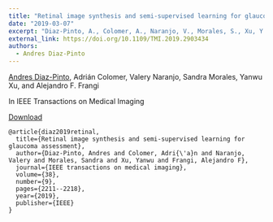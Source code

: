 ```yaml
---
title: "Retinal image synthesis and semi-supervised learning for glaucoma assessment"
date: "2019-03-07"
excerpt: "Diaz-Pinto, A., Colomer, A., Naranjo, V., Morales, S., Xu, Y. and Frangi, A.F., 2019. Retinal image synthesis and semi-supervised learning for glaucoma assessment. IEEE transactions on medical imaging, 38(9), pp.2211-2218."
external_link: https://doi.org/10.1109/TMI.2019.2903434
authors:
  - Andres Diaz-Pinto
---
```

[Andres Diaz-Pinto](/people/andres_diaz), Adrián Colomer, Valery Naranjo, Sandra Morales, Yanwu Xu, and Alejandro F. Frangi

In IEEE Transactions on Medical Imaging

<a href="{{page.external_link}}" target="_blank"> Download </a>

```
@article{diaz2019retinal,
  title={Retinal image synthesis and semi-supervised learning for glaucoma assessment},
  author={Diaz-Pinto, Andres and Colomer, Adri{\'a}n and Naranjo, Valery and Morales, Sandra and Xu, Yanwu and Frangi, Alejandro F},
  journal={IEEE transactions on medical imaging},
  volume={38},
  number={9},
  pages={2211--2218},
  year={2019},
  publisher={IEEE}
}
```
